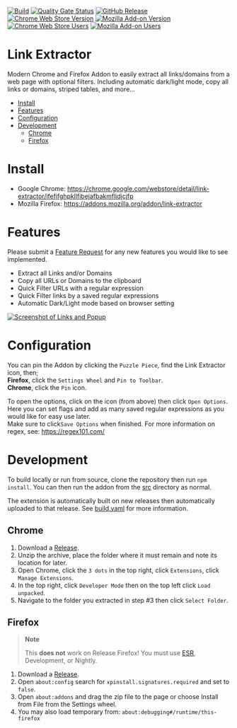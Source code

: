 [![Build](https://github.com/cssnr/link-extractor/actions/workflows/build.yaml/badge.svg)](https://github.com/cssnr/link-extractor/actions/workflows/build.yaml)
[![Quality Gate Status](https://sonarcloud.io/api/project_badges/measure?project=cssnr_link-extractor&metric=alert_status)](https://sonarcloud.io/summary/overall?id=cssnr_link-extractor)
[![GitHub Release](https://img.shields.io/github/v/release/cssnr/link-extractor)](https://github.com/cssnr/link-extractor/releases/latest)
[![Chrome Web Store Version](https://img.shields.io/chrome-web-store/v/ifefifghpkllfibejafbakmflidjcjfp?label=chrome&logo=googlechrome)](https://chrome.google.com/webstore/detail/link-extractor/ifefifghpkllfibejafbakmflidjcjfp)
[![Mozilla Add-on Version](https://img.shields.io/amo/v/link-extractor?label=firefox&logo=firefox)](https://addons.mozilla.org/addon/link-extractor)
[![Chrome Web Store Users](https://img.shields.io/chrome-web-store/users/ifefifghpkllfibejafbakmflidjcjfp?logo=google&logoColor=white&label=google%20users)](https://chrome.google.com/webstore/detail/link-extractor/ifefifghpkllfibejafbakmflidjcjfp)
[![Mozilla Add-on Users](https://img.shields.io/amo/users/link-extractor?logo=mozilla&label=mozilla%20users)](https://addons.mozilla.org/addon/link-extractor)
# Link Extractor

Modern Chrome and Firefox Addon to easily extract all links/domains from a web page with optional filters.
Including automatic dark/light mode, copy all links or domains, striped tables, and more...

*   [Install](#install)
*   [Features](#features)
*   [Configuration](#configuration)
*   [Development](#development)
    -   [Chrome](#chrome)
    -   [Firefox](#firefox)

# Install

*   Google Chrome: https://chrome.google.com/webstore/detail/link-extractor/ifefifghpkllfibejafbakmflidjcjfp
*   Mozilla Firefox: https://addons.mozilla.org/addon/link-extractor

# Features

Please submit a [Feature Request](https://github.com/cssnr/link-extractor/discussions/new?category=feature-requests)
for any new features you would like to see implemented.

*   Extract all Links and/or Domains
*   Copy all URLs or Domains to the clipboard
*   Quick Filter URLs with a regular expression
*   Quick Filter links by a saved regular expressions
*   Automatic Dark/Light mode based on browser setting

[![Screenshot of Links and Popup](https://repository-images.githubusercontent.com/707614074/fd2e2fe9-d896-42eb-80be-603f5230d36e)](https://github.com/cssnr/link-extractor)

# Configuration

You can pin the Addon by clicking the `Puzzle Piece`, find the Link Extractor icon, then;  
**Firefox**, click the `Settings Wheel` and `Pin to Toolbar`.  
**Chrome**, click the `Pin` icon.  

To open the options, click on the icon (from above) then click `Open Options`.  
Here you can set flags and add as many saved regular expressions as you would like for easy use later.  
Make sure to click`Save Options` when finished. For more information on regex, see: https://regex101.com/  

# Development

To build locally or run from source, clone the repository then run `npm install`.
You can then run the addon from the [src](src) directory as normal.

The extension is automatically built on new releases then automatically uploaded to that release.
See [build.yaml](.github/workflows/build.yaml) for more information.

## Chrome

1.  Download a [Release](https://github.com/cssnr/link-extractor/releases).
1.  Unzip the archive, place the folder where it must remain and note its location for later.
1.  Open Chrome, click the `3 dots` in the top right, click `Extensions`, click `Manage Extensions`.
1.  In the top right, click `Developer Mode` then on the top left click `Load unpacked`.
1.  Navigate to the folder you extracted in step #3 then click `Select Folder`.

## Firefox

> **Note**
>
> This **does not** work on Release Firefox!
> You must use [ESR](https://www.mozilla.org/en-CA/firefox/all/#product-desktop-esr), Development, or Nightly.

1.  Download a [Release](https://github.com/cssnr/link-extractor/releases).
1.  Open `about:config` search for `xpinstall.signatures.required` and set to `false`.
1.  Open `about:addons` and drag the zip file to the page or choose Install from File from the Settings wheel.
1.  You may also load temporary from: `about:debugging#/runtime/this-firefox`
